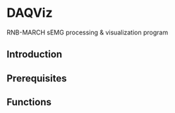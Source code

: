 # DAQViz
RNB-MARCH sEMG processing &amp; visualization program

## Introduction


## Prerequisites


## Functions
